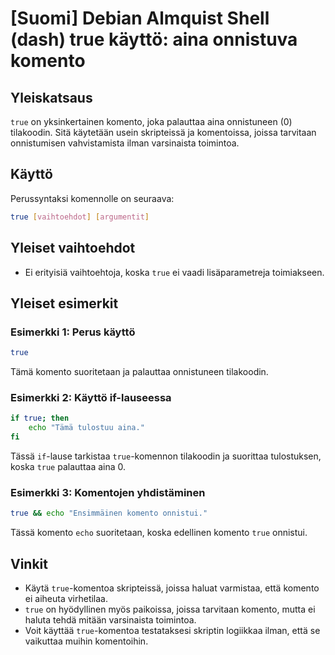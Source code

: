 # [Suomi] Debian Almquist Shell (dash) true käyttö: aina onnistuva komento

## Yleiskatsaus
`true` on yksinkertainen komento, joka palauttaa aina onnistuneen (0) tilakoodin. Sitä käytetään usein skripteissä ja komentoissa, joissa tarvitaan onnistumisen vahvistamista ilman varsinaista toimintoa.

## Käyttö
Perussyntaksi komennolle on seuraava:
```sh
true [vaihtoehdot] [argumentit]
```

## Yleiset vaihtoehdot
- Ei erityisiä vaihtoehtoja, koska `true` ei vaadi lisäparametreja toimiakseen.

## Yleiset esimerkit
### Esimerkki 1: Perus käyttö
```sh
true
```
Tämä komento suoritetaan ja palauttaa onnistuneen tilakoodin.

### Esimerkki 2: Käyttö if-lauseessa
```sh
if true; then
    echo "Tämä tulostuu aina."
fi
```
Tässä `if`-lause tarkistaa `true`-komennon tilakoodin ja suorittaa tulostuksen, koska `true` palauttaa aina 0.

### Esimerkki 3: Komentojen yhdistäminen
```sh
true && echo "Ensimmäinen komento onnistui."
```
Tässä komento `echo` suoritetaan, koska edellinen komento `true` onnistui.

## Vinkit
- Käytä `true`-komentoa skripteissä, joissa haluat varmistaa, että komento ei aiheuta virhetilaa.
- `true` on hyödyllinen myös paikoissa, joissa tarvitaan komento, mutta ei haluta tehdä mitään varsinaista toimintoa.
- Voit käyttää `true`-komentoa testataksesi skriptin logiikkaa ilman, että se vaikuttaa muihin komentoihin.
